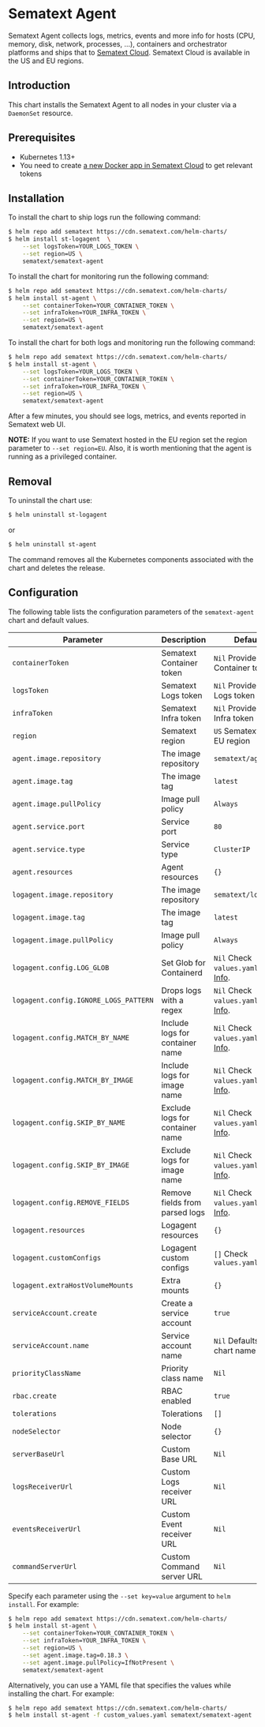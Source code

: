 # Sematext Agent

Sematext Agent collects logs, metrics, events and more info for hosts (CPU, memory, disk, network, processes, ...), containers and orchestrator platforms and ships that to [Sematext Cloud](https://sematext.com/cloud). Sematext Cloud is available in the US and EU regions.

## Introduction

This chart installs the Sematext Agent to all nodes in your cluster via a `DaemonSet` resource.

## Prerequisites

- Kubernetes 1.13+
- You need to create [a new Docker app in Sematext Cloud](https://apps.sematext.com/ui/integrations/create/docker) to get relevant tokens

## Installation

To install the chart to ship logs run the following command:

```bash
$ helm repo add sematext https://cdn.sematext.com/helm-charts/
$ helm install st-logagent  \
    --set logsToken=YOUR_LOGS_TOKEN \
    --set region=US \
    sematext/sematext-agent
```

To install the chart for monitoring run the following command:

```bash
$ helm repo add sematext https://cdn.sematext.com/helm-charts/
$ helm install st-agent \
    --set containerToken=YOUR_CONTAINER_TOKEN \
    --set infraToken=YOUR_INFRA_TOKEN \
    --set region=US \
    sematext/sematext-agent
```

To install the chart for both logs and monitoring run the following command:

```bash
$ helm repo add sematext https://cdn.sematext.com/helm-charts/
$ helm install st-agent \
    --set logsToken=YOUR_LOGS_TOKEN \
    --set containerToken=YOUR_CONTAINER_TOKEN \
    --set infraToken=YOUR_INFRA_TOKEN \
    --set region=US \
    sematext/sematext-agent
```

After a few minutes, you should see logs, metrics, and events reported in Sematext web UI.

**NOTE:** If you want to use Sematext hosted in the EU region set the region parameter to `--set region=EU`. Also, it is worth mentioning that the agent is running as a privileged container.

## Removal

To uninstall the chart use:

```bash
$ helm uninstall st-logagent
```

or

```bash
$ helm uninstall st-agent
```

The command removes all the Kubernetes components associated with the chart and deletes the release.

## Configuration

The following table lists the configuration parameters of the `sematext-agent` chart and default values.

|             Parameter                  |            Description            |                  Default                  |
|----------------------------------------|-----------------------------------|-------------------------------------------|
| `containerToken`                       | Sematext Container token          | `Nil` Provide your Container token        |
| `logsToken`                            | Sematext Logs token               | `Nil` Provide your Logs token             |
| `infraToken`                           | Sematext Infra token              | `Nil` Provide your Infra token            |
| `region`                               | Sematext region                   | `US` Sematext US or EU region             |
| `agent.image.repository`               | The image repository              | `sematext/agent`                          |
| `agent.image.tag`                      | The image tag                     | `latest`                                  |
| `agent.image.pullPolicy`               | Image pull policy                 | `Always`                                  |
| `agent.service.port`                   | Service port                      | `80`                                      |
| `agent.service.type`                   | Service type                      | `ClusterIP`                               |
| `agent.resources`                      | Agent resources                   | `{}`                                      |
| `logagent.image.repository`            | The image repository              | `sematext/logagent`                       |
| `logagent.image.tag`                   | The image tag                     | `latest`                                  |
| `logagent.image.pullPolicy`            | Image pull policy                 | `Always`                                  |
| `logagent.config.LOG_GLOB`             | Set Glob for Containerd           | `Nil` Check `values.yaml`. [More Info](https://sematext.com/docs/logagent/installation-docker/#optional-parameters). |
| `logagent.config.IGNORE_LOGS_PATTERN`  | Drops logs with a regex           | `Nil` Check `values.yaml`. [More Info](https://sematext.com/docs/logagent/installation-docker/#docker-logs-parameters). |
| `logagent.config.MATCH_BY_NAME`        | Include logs for container name   | `Nil` Check `values.yaml`. [More Info](https://sematext.com/docs/logagent/installation-docker/#whitelist-containers-for-logging). |
| `logagent.config.MATCH_BY_IMAGE`       | Include logs for image name       | `Nil` Check `values.yaml`. [More Info](https://sematext.com/docs/logagent/installation-docker/#whitelist-containers-for-logging). |
| `logagent.config.SKIP_BY_NAME`         | Exclude logs for container name   | `Nil` Check `values.yaml`. [More Info](https://sematext.com/docs/logagent/installation-docker/#blacklist-containers). |
| `logagent.config.SKIP_BY_IMAGE`        | Exclude logs for image name       | `Nil` Check `values.yaml`. [More Info](https://sematext.com/docs/logagent/installation-docker/#blacklist-containers). |
| `logagent.config.REMOVE_FIELDS`        | Remove fields from parsed logs    | `Nil` Check `values.yaml`. [More Info](https://sematext.com/docs/logagent/installation-docker/#other-options). |
| `logagent.resources`                   | Logagent resources                | `{}`                                      |
| `logagent.customConfigs`               | Logagent custom configs           | `[]` Check `values.yaml`                  |
| `logagent.extraHostVolumeMounts`       | Extra mounts                      | `{}`                                      |
| `serviceAccount.create`                | Create a service account          | `true`                                    |
| `serviceAccount.name`                  | Service account name              | `Nil` Defaults to chart name              |
| `priorityClassName`                    | Priority class name               | `Nil`                                     |
| `rbac.create`                          | RBAC enabled                      | `true`                                    |
| `tolerations`                          | Tolerations                       | `[]`                                      |
| `nodeSelector`                         | Node selector                     | `{}`                                      |
| `serverBaseUrl`                        | Custom Base URL                   | `Nil`                                     |
| `logsReceiverUrl`                      | Custom Logs receiver URL          | `Nil`                                     |
| `eventsReceiverUrl`                    | Custom Event receiver URL         | `Nil`                                     |
| `commandServerUrl`                     | Custom Command server URL         | `Nil`                                     |

Specify each parameter using the `--set key=value` argument to `helm install`. For example:

```bash
$ helm repo add sematext https://cdn.sematext.com/helm-charts/
$ helm install st-agent \
    --set containerToken=YOUR_CONTAINER_TOKEN \
    --set infraToken=YOUR_INFRA_TOKEN \
    --set region=US \
    --set agent.image.tag=0.18.3 \
    --set agent.image.pullPolicy=IfNotPresent \
    sematext/sematext-agent
```

Alternatively, you can use a YAML file that specifies the values while installing the chart. For example:

```bash
$ helm repo add sematext https://cdn.sematext.com/helm-charts/
$ helm install st-agent -f custom_values.yaml sematext/sematext-agent
```
